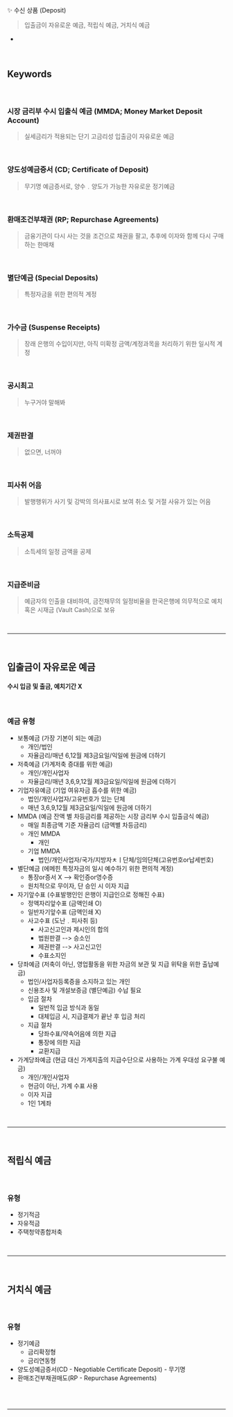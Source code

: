 ✨ 수신 상품 (Deposit)
> 입출금이 자유로운 예금, 적립식 예금, 거치식 예금
* 

<br>

## Keywords
#### 

<br>

### 시장 금리부 수시 입출식 예금 (MMDA; Money Market Deposit Account)
> 실세금리가 적용되는 단기 고금리성 입출금이 자유로운 예금 

<br>

### 양도성예금증서 (CD; Certificate of Deposit)
> 무기명 예금증서로, 양수﹒양도가 가능한 자유로운 정기예금

<br>

### 환매조건부채권 (RP; Repurchase Agreements)
> 금융기관이 다시 사는 것을 조건으로 채권을 팔고, 추후에 이자와 함께 다시 구매하는 한매채

<br>

### 별단예금 (Special Deposits)
> 특정자금을 위한 편의적 계정

<br>

### 가수금 (Suspense Receipts)
> 장래 은행의 수입이지만, 아직 미확정 금액/계정과목을 처리하기 위한 일시적 계정

<br>

### 공시최고 
> 누구거야 말해봐

<br>

### 제권판결 
> 없으면, 너꺼야

<br>

### 피사취 어음
> 발행행위가 사기 및 강박의 의사표시로 보여 취소 및 거절 사유가 있는 어음

<br>

### 소득공제
> 소득세의 일정 금액을 공제

<br>

### 지급준비금
> 예금자의 인출을 대비하여, 금전채무의 일정비율을 한국은행에 의무적으로 예치 혹은 시재금 (Vault Cash)으로 보유

<br>
<hr>
<br>

## 입출금이 자유로운 예금
#### 수시 입금 및 출금, 예치기간 X

<br>

### 예금 유형
* 보통예금 (가장 기본이 되는 예금) 
  * 개인/법인
  * 자율금리/매년 6,12월 제3금요일/익일에 원금에 더하기
* 저축예금 (가계저축 증대를 위한 예금)
  * 개인/개인사업자
  * 자율금리/매년 3,6,9,12월 제3금요일/익일에 원금에 더하기
* 기업자유예금 (기업 여유자금 흡수를 위한 예금)
  * 법인/개인사업자/고유번호가 있는 단체
  * 매년 3,6,9,12월 제3금요일/익일에 원금에 더하기
* MMDA (예금 잔액 별 차등금리를 제공하는 시장 금리부 수시 입출금식 예금)
  * 매일 최종금액 기준 자율금리 (금액별 차등금리)
  * 개인 MMDA
    * 개인
  * 기업 MMDA
    * 법인/개인사업자/국가/지방자ㅊㅣ단체/임의단체(고유번호or납세번호)
* 별단예금 (에메힌 특정자금의 일시 예수하기 위한 편의적 계정)
  * 통장or증서 X --> 확인증or영수증
  * 원치적으로 무이자, 단 승인 시 이자 지급
* 자기앞수표 (수표발행인인 은행이 지급인으로 정해진 수표)
  * 정액자리앞수표 (금액인쇄 O)
  * 일반자기앞수표 (금액인쇄 X)
  * 사고수표 (도난﹒피사취 등)
    * 사고신고인과 제시인의 합의
    * 법원판결 --> 승소인
    * 제권판결 --> 사고신고인
    * 수표소지인
* 당좌예금 (저축이 아닌, 영업활동을 위한 자금의 보관 및 지급 위탁을 위한 출납예금)
  * 법인/사업자등록증을 소지하고 있는 개인
  * 신용조사 및 개설보증금 (별단예금) 수납 필요
  * 입금 절차
    * 일반적 입금 방식과 동일
    * 대체입금 시, 지급결제가 끝난 후 입금 처리
  * 지급 절차
    * 당좌수표/약속어음에 의한 지급
    * 통장에 의한 지급
    * 교환지급
* 가계당좌예금 (현금 대신 가계지출의 지급수단으로 사용하는 가계 우대성 요구불 예금)
  * 개인/개인사업자
  * 현금이 아닌, 가계 수표 사용
  * 이자 지급
  * 1인 1계좌

<br>
<hr>
<br>

## 적립식 예금
#### 

<br>

### 유형
* 정기적금
* 자유적금
* 주택청약종합저축

<br>
<hr>
<br>

## 거치식 예금
#### 

<br>

### 유형
* 정기예금
  * 금리확정형
  * 금리연동형
* 양도성예금증서(CD - Negotiable Certificate Deposit) - 무기명
* 환매조건부채권매도(RP - Repurchase Agreements)

<br>

<br>
<hr>
<br>
